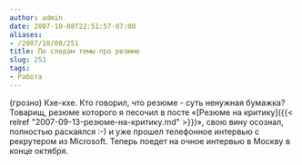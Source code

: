 ```yaml
---
author: admin
date: 2007-10-08T22:51:57-07:00
aliases:
- /2007/10/08/251
title: По следам темы про резюме
slug: 251
tags:
- Работа
---
```


(грозно) Кхе-кхе. Кто говорил, что резюме - суть ненужная бумажка? Товарищ, резюме которого я песочил в посте «[Резюме на критику]({{< relref "2007-09-13-резюме-на-критику.md" >}})», свою вину осознал, полностью раскаялся :-) и уже прошел телефонное интервью с рекрутером из Microsoft. Теперь поедет на очное интервью в Москву в конце октября.
